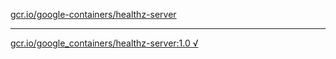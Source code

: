 [gcr.io/google-containers/healthz-server](https://hub.docker.com/r/abcz/healthz-server/tags/) 

----
[gcr.io/google_containers/healthz-server:1.0 √](https://hub.docker.com/r/abcz/healthz-server/tags/)

